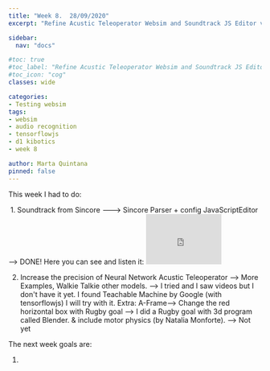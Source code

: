 ```yaml
---
title: "Week 8.  28/09/2020"
excerpt: "Refine Acustic Teleoperator Websim and Soundtrack JS Editor v.2."

sidebar:
  nav: "docs"

#toc: true
#toc_label: "Refine Acustic Teleoperator Websim and Soundtrack JS Editor v.2."
#toc_icon: "cog"
classes: wide

categories:
- Testing websim
tags:
- websim
- audio recognition
- tensorflowjs
- d1 kibotics
- week 8

author: Marta Quintana
pinned: false
---
```


This week I had to do:

<img src="/assets/images/logo.png" alt="" class="full">
1. Soundtrack from Sincore ---> Sincore Parser + config JavaScriptEditor  --> DONE! 
Here you can see and listen it:

<iframe width="150" height="100" src="https://youtube.com/embed/*******" frameborder="0" allow="autoplay; encrypted-media" allowfullscreen></iframe>




2. Increase the precision of Neural Network Acustic Teleoperator --> More Examples, Walkie Talkie other models. --> I tried and I saw videos but I don't have it yet. I found Teachable Machine by Google (with tensorflowjs) I will try with it.
Extra: A-Frame--> Change the red horizontal box with Rugby goal --> I did a Rugby goal with 3d program called Blender.
& include motor physics (by Natalia Monforte). --> Not yet





The next week goals are:

1.
